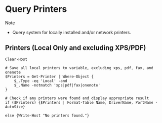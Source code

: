 # Query Printers

> [!NOTE]
> - Query system for locally installed and/or network printers.

## Printers (Local Only and excluding XPS/PDF)
```
Clear-Host

# Save all local printers to variable, excluding xps, pdf, fax, and onenote
$Printers = Get-Printer | Where-Object {
    $_.Type -eq 'Local' -and 
    $_.Name -notmatch 'xps|pdf|fax|onenote'
}

# Check if any printers were found and display appropriate result
if ($Printers) {$Printers | Format-Table Name, DriverName, PortName -AutoSize}

else {Write-Host "No printers found."}
```
